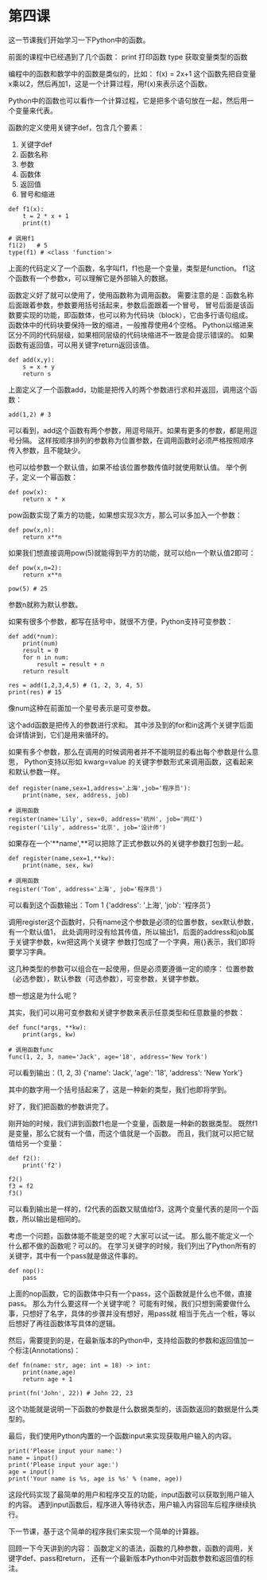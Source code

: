 # 第四课

这一节课我们开始学习一下Python中的函数。

前面的课程中已经遇到了几个函数：
print 打印函数
type 获取变量类型的函数

编程中的函数和数学中的函数是类似的，比如：
f(x) = 2x+1
这个函数先把自变量x乘以2，然后再加1，这是一个计算过程，用f(x)来表示这个函数。

Python中的函数也可以看作一个计算过程，它是把多个语句放在一起，然后用一个变量来代表。

函数的定义使用关键字def，包含几个要素：

1. 关键字def
2. 函数名称
3. 参数
4. 函数体
5. 返回值
6. 冒号和缩进

```
def f1(x):
	t = 2 * x + 1
	print(t)

# 调用f1
f1(2)   # 5
type(f1) # <class 'function'>
```

上面的代码定义了一个函数，名字叫f1，f1也是一个变量，类型是function。
f1这个函数有一个参数x，可以理解它是外部输入的数据。

函数定义好了就可以使用了，使用函数称为调用函数。
需要注意的是：函数名称后面跟着参数，参数要用括号括起来，参数后面跟着一个冒号，
冒号后面是该函数要实现的功能，即函数体，也可以称为代码块（block），它由多行语句组成。
函数体中的代码块要保持一致的缩进，一般推荐使用4个空格。
Python以缩进来区分不同的代码层级，如果相同层级的代码块缩进不一致是会提示错误的。
如果函数有返回值，可以用关键字return返回该值。

```
def add(x,y):
	s = x + y
	return s
```

上面定义了一个函数add，功能是把传入的两个参数进行求和并返回，调用这个函数：

```
add(1,2) # 3
```

可以看到，add这个函数有两个参数，用逗号隔开。如果有更多的参数，都是用逗号分隔。
这样按顺序排列的参数称为位置参数，在调用函数时必须严格按照顺序传入参数，且不能缺少。

也可以给参数一个默认值，如果不给该位置参数传值时就使用默认值。
举个例子，定义一个幂函数：

```
def pow(x):
	return x * x
```

pow函数实现了乘方的功能，如果想实现3次方，那么可以多加入一个参数：

```
def pow(x,n):
	return x**n
```

如果我们想直接调用pow(5)就能得到平方的功能，就可以给n一个默认值2即可：

```
def pow(x,n=2):
	return x**n

pow(5) # 25
```

参数n就称为默认参数。

如果有很多个参数，都写在括号中，就很不方便，Python支持可变参数：

```
def add(*num):
	print(num)
	result = 0
	for n in num:
		result = result + n
	return result

res = add(1,2,3,4,5) # (1, 2, 3, 4, 5)
print(res) # 15
```

像num这种在前面加一个星号表示是可变参数。

这个add函数是把传入的参数进行求和。
其中涉及到的for和in这两个关键字后面会详情讲到，它们是用来循环的。

如果有多个参数，那么在调用的时候调用者并不不能明显的看出每个参数是什么意思，
Python支持以形如 kwarg=value 的关键字参数形式来调用函数，这看起来和默认参数一样。

```
def register(name,sex=1,address='上海',job='程序员'):
	print(name, sex, address, job)

# 调用函数
register(name='Lily', sex=0, address='杭州', job='网红')
register('Lily', address='北京', job='设计师')
```

如果存在一个'**name',**可以把除了正式参数以外的关键字参数打包到一起。
```
def register(name,sex=1,**kw):
	print(name, sex, kw)

# 调用函数
register('Tom', address='上海', job='程序员')
```

可以看到这个函数输出：Tom 1 {'address': '上海', 'job': '程序员'}

调用register这个函数时，只有name这个参数是必须的位置参数，sex默认参数，有一个默认值1，
此处调用时没有给其传值，所以输出1，后面的address和job属于关键字参数，kw把这两个关键字
参数打包成了一个字典，用{}表示，我们即将要学习字典。

这几种类型的参数可以组合在一起使用，但是必须要遵循一定的顺序：
位置参数（必选参数），默认参数（可选参数），可变参数，关键字参数。

想一想这是为什么呢？

其实，我们可以用可变参数和关键字参数来表示任意类型和任意数量的参数：

```
def func(*args, **kw):
	print(args, kw)

# 调用函数func
func(1, 2, 3, name='Jack', age='18', address='New York')
```
可以看到输出：(1, 2, 3) {'name': 'Jack', 'age': '18', 'address': 'New York'}

其中的数字用一个括号括起来了，这是一种新的类型，我们也即将学到。

好了，我们把函数的参数讲完了。

刚开始的时候，我们讲到函数f1也是一个变量，函数是一种新的数据类型。
既然f1是变量，那么它就有一个值，而这个值就是一个函数。
而且，我们就可以把它赋值给另一个变量：

```
def f2():
	print('f2')

f2()
f3 = f2
f3()
```

可以看到输出是一样的，f2代表的函数又赋值给f3，这两个变量代表的是同一个函数，所以输出是相同的。


考虑一个问题，函数体能不能是空的呢？大家可以试一试。
那么能不能定义一个什么都不做的函数呢？可以的。
在学习关键字的时候，我们列出了Python所有的关键字，其中有一个pass就是做这件事的。

```
def nop():
	pass
```

上面的nop函数，它的函数体中只有一个pass，这个函数就是什么也不做，直接pass。
那么为什么要这样一个关键字呢？
可能有时候，我们只想到需要做什么事，只想好了名字，具体的步骤并没有想好，用pass就
相当于先占一个桩，等以后想好了再往函数体写具体的逻辑。


然后，需要提到的是，在最新版本的Python中，支持给函数的参数和返回值加一个标注(Annotations)：


```
def fn(name: str, age: int = 18) -> int:
	print(name,age)
	return age + 1

print(fn('John', 22)) # John 22, 23
```

这个功能就是说明一下函数的参数是什么数据类型的，该函数返回的数据是什么类型的。


最后，我们使用Python内置的一个函数input来实现获取用户输入的内容。

```
print('Please input your name:')
name = input()
print('Please input your age:')
age = input()
print('Your name is %s, age is %s' % (name, age))
```

这段代码实现了最简单的用户和程序交互的功能，input函数可以获取到用户输入的内容。
遇到input函数后，程序进入等待状态，用户输入内容回车后程序继续执行。

下一节课，基于这个简单的程序我们来实现一个简单的计算器。

回顾一下今天讲到的内容：
函数定义的语法，函数的几种参数，函数的调用，关键字def、pass和return，
还有一个最新版本Python中对函数参数和返回值的标注。




